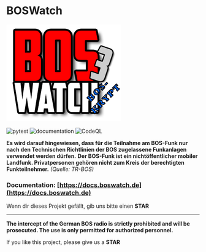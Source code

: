 # BOSWatch

![BOSWatch](logo/bw3_BOSKRYPT.png "BOSWatch 3 Logo")

![pytest](https://github.com/BOSWatch/BW3-Core/workflows/pytest/badge.svg)
![documentation](https://github.com/BOSWatch/BW3-Core/workflows/build_docs/badge.svg)
![CodeQL](https://github.com/BOSWatch/BW3-Core/workflows/CodeQL/badge.svg)

**Es wird darauf hingewiesen, dass für die Teilnahme am BOS-Funk nur nach den Technischen Richtlinien der BOS zugelassene Funkanlagen verwendet werden dürfen.**
**Der BOS-Funk ist ein nichtöffentlicher mobiler Landfunk. Privatpersonen gehören nicht zum Kreis der berechtigten Funkteilnehmer.** _(Quelle: TR-BOS)_

### Documentation: [https://docs.boswatch.de](https://docs.boswatch.de)

Wenn dir dieses Projekt gefällt, gib uns bitte einen **STAR**

***

**The intercept of the German BOS radio is strictly prohibited and will be prosecuted. The use is only permitted for authorized personnel.**

If you like this project, please give us a **STAR**
